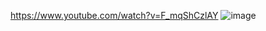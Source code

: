 https://www.youtube.com/watch?v=F_mqShCzlAY
![image](https://user-images.githubusercontent.com/112933763/188627047-11f516b6-ad10-4c12-908f-8127599df4ac.png)
